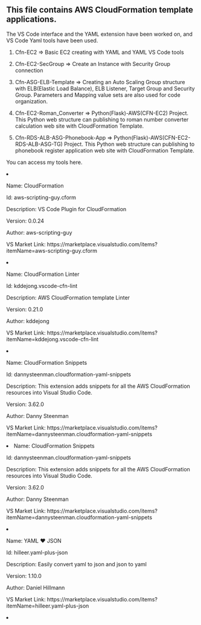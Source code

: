 <p><h2>This file contains AWS CloudFormation template applications.</h2>

The VS Code interface and the YAML extension have been worked on, and VS Code Yaml tools have been used.

1. Cfn-EC2 => Basic EC2 creating with YAML and YAML VS Code tools

2. Cfn-EC2-SecGroup => Create an Instance with Security Group connection

3. Cfn-ASG-ELB-Template => Creating an Auto Scaling Group structure with ELB(Elastic Load Balance), ELB Listener, Target Group and Security Group. Parameters and Mapping value sets are also used for code organization.

4. Cfn-EC2-Roman_Converter => Python(Flask)-AWS(CFN-EC2) Project. This Python web structure can publishing to roman number converter calculation web site with CloudFormation Template.

5. Cfn-RDS-ALB-ASG-Phonebook-App => Python(Flask)-AWS(CFN-EC2-RDS-ALB-ASG-TG) Project. This Python web structure can publishing to phonebook register application web site with CloudFormation Template.</p>


You can access my tools here.

<div>
<li><p>Name: CloudFormation</p>
<p>Id: aws-scripting-guy.cform</p>
<p>Description: VS Code Plugin for CloudFormation</p>
<p>Version: 0.0.24</p>
<p>Author: aws-scripting-guy</p>
<p>VS Market Link: https://marketplace.visualstudio.com/items?itemName=aws-scripting-guy.cform</p></li>
</div>
<div>
<li><p>Name: CloudFormation Linter</p>
<p>Id: kddejong.vscode-cfn-lint</p>
<p>Description: AWS CloudFormation template Linter</p>
<p>Version: 0.21.0</p>
<p>Author: kddejong</p>
<p>VS Market Link: https://marketplace.visualstudio.com/items?itemName=kddejong.vscode-cfn-lint</p></li>
</div>
<div>
<li><p>Name: CloudFormation Snippets</p>
<p>Id: dannysteenman.cloudformation-yaml-snippets</p>
<p>Description: This extension adds snippets for all the AWS CloudFormation resources into Visual Studio Code.</p>
<p>Version: 3.62.0</p>
<p>Author: Danny Steenman</p>
<p>VS Market Link: https://marketplace.visualstudio.com/items?itemName=dannysteenman.cloudformation-yaml-snippets</p></li>
</div>
<div>
<li>Name: CloudFormation Snippets</p>
<p>Id: dannysteenman.cloudformation-yaml-snippets</p>
<p>Description: This extension adds snippets for all the AWS CloudFormation resources into Visual Studio Code.</p>
<p>Version: 3.62.0</p>
<p>Author: Danny Steenman</p>
<p>VS Market Link: https://marketplace.visualstudio.com/items?itemName=dannysteenman.cloudformation-yaml-snippets</p></li>
</div>
<div>
<li><p>Name: YAML ❤️ JSON</p>
<p>Id: hilleer.yaml-plus-json</p>
<p>Description: Easily convert yaml to json and json to yaml</p>
<p>Version: 1.10.0</p>
<p>Author: Daniel Hillmann</p>
<p>VS Market Link: https://marketplace.visualstudio.com/items?itemName=hilleer.yaml-plus-json</p></li>
</div>
<li></li>
